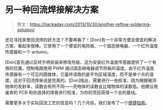 # 另一种回流焊接解决方案

> 原文：<https://hackaday.com/2013/10/30/another-reflow-soldering-solution/>

还在寻找家里回流焊的好方法？不要再看了！[Don]有一个非常方便且便宜的解决方案，看起来很棒。它使用了一个便宜的电热板、一个固态继电器、一个红外温度传感器和一个 arduino。

[Don]首先通过反转手柄安装来修改热板，这为安装红外温度传感器提供了一个有用的位置。控制电路使用 PWM 通过固态继电器调节热板的温度。由于红外温度传感器有一个可见的圆锥体，它最终读取的是平均区域温度，而不是单个点的温度，这对于回流焊来说是完美的。[Don]指出，需要进行一些校准，因为根据被测物体的发射率，读数会有所不同——亮物体的读数会比暗物体的读数低。他建议用废弃的 PCB 和你选择的焊膏进行校准，为你的项目获得一个总的基线。

需要更多关于实际回流工艺的信息吗？几个月前，我们发布了一个[便捷指南](http://hackaday.com/2013/07/28/electric-skillet-reflow-soldering-guide/)。